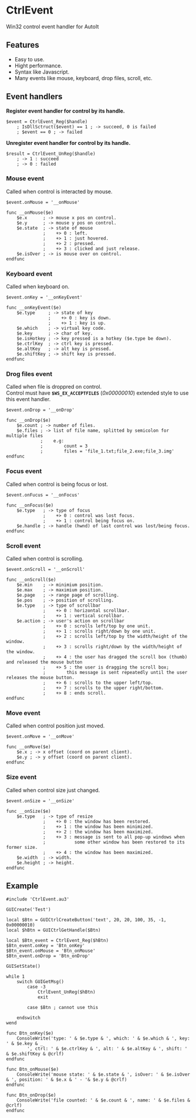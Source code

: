 # CtrlEvent
Win32 control event handler for AutoIt

## Features

- Easy to use.
- Hight performance.
- Syntax like Javascript.
- Many events like mouse, keyboard, drop files, scroll, etc.

## Event handlers

**Register event handler for control by its handle.**

```au3
$event = CtrlEvent_Reg($handle)
    ; IsDllSctruct($event) == 1 ; -> succeed, 0 is failed
    ; $event == 0 ; -> failed
```

**Unregister event handler for control by its handle.**

```au3
$result = CtrlEvent_UnReg($handle)
    ; -> 1 : succeed
    ; -> 0 : failed
```

### Mouse event

Called when control is interacted by mouse.

```au3
$event.onMouse = '__onMouse'

func __onMouse($e)
    $e.x      ; -> mouse x pos on control.
    $e.y      ; -> mouse y pos on control.
    $e.state  ; -> state of mouse
              ;    +> 0 : left.
              ;    +> 1 : just hovered.
              ;    +> 2 : pressed.
              ;    +> 3 : clicked and just release.
    $e.isOver ; -> is mouse over on control.
endfunc
```

### Keyboard event

Called when keyboard on.

```au3
$event.onKey = '__onKeyEvent'

func __onKeyEvent($e)
    $e.type     ; -> state of key
                ;    +> 0 : key is down.
                ;    +> 1 : key is up.
    $e.which    ; -> virtual key code.
    $e.key      ; -> char of key.
    $e.isHotkey ; -> key pressed is a hotkey ($e.type be down).
    $e.ctrlKey  ; -> ctrl key is pressed.
    $e.altKey   ; -> alt key is pressed.
    $e.shiftKey ; -> shift key is pressed.
endfunc
```

### Drog files event

Called when file is droppred on control. <br>
Control must have **`$WS_EX_ACCEPTFILES`** (*0x00000010*) extended style to use this event handler.

```au3
$event.onDrop = '__onDrop'

func __onDrop($e)
    $e.count ; -> number of files.
    $e.files ; -> list of file name, splitted by semicolon for multiple files
             ;    e.g: 
             ;        count = 3
             ;        files = 'file_1.txt;file_2.exe;file_3.img'
endfunc
```

### Focus event

Called when control is being focus or lost.

```au3
$event.onFucus = '__onFocus'

func __onFocus($e)
    $e.type   ; -> type of focus
              ;    +> 0 : control was lost focus.
              ;    +> 1 : control being focus on.
    $e.handle ; -> handle (hwnd) of last control was lost/being focus.
endfunc
```

### Scroll event

Called when control is scrolling.

```au3
$event.onScroll = '__onScroll'

func __onScroll($e)
    $e.min    ; -> minimium position.
    $e.max    ; -> maximium position.
    $e.page   ; -> range page of scrolling.
    $e.pos    ; -> position of scrolling.
    $e.type   ; -> type of scrollbar
              ;    +> 0 : horizontal scrollbar.
              ;    +> 1 : vertical scrollbar.    
    $e.action ; -> user's action on scrollbar
              ;    +> 0 : scrolls left/top by one unit.
              ;    +> 1 : scrolls right/down by one unit.
              ;    +> 2 : scrolls left/top by the width/height of the window.
              ;    +> 3 : scrolls right/down by the width/height of the window.
              ;    +> 4 : the user has dragged the scroll box (thumb) and released the mouse button
              ;    +> 5 : the user is dragging the scroll box; 
              ;        this message is sent repeatedly until the user releases the mouse button.
              ;    +> 6 : scrolls to the upper left/top.
              ;    +> 7 : scrolls to the upper right/bottom.
              ;    +> 8 : ends scroll.
endfunc

```

### Move event

Called when control position just moved.

```au3
$event.onMove = '__onMove'

func __onMove($e)
    $e.x ; -> x offset (coord on parent client).
    $e.y ; -> y offset (coord on parent client).
endfunc
```

### Size event

Called when control size just changed.

```au3
$event.onSize = '__onSize'

func __onSize($e)
    $e.type   ; -> type of resize
              ;    +> 0 : the window has been restored.
              ;    +> 1 : the window has been minimized.
              ;    +> 2 : the window has been maximized.
              ;    +> 3 : message is sent to all pop-up windows when 
              ;           some other window has been restored to its former size.
              ;    +> 4 : the window has been maximized.
    $e.width  ; -> width.
    $e.height ; -> height.
endfunc
```

## Example

```au3
#include 'CtrlEvent.au3'

GUICreate('Test')

local $Btn = GUICtrlCreateButton('text', 20, 20, 100, 35, -1, 0x00000010)
local $hBtn = GUICtrlGetHandle($Btn)

local $Btn_event = CtrlEvent_Reg($hBtn)
$Btn_event.onKey = 'Btn_onKey'
$Btn_event.onMouse = 'Btn_onMouse'
$Btn_event.onDrop = 'Btn_onDrop'

GUISetState()

while 1
    switch GUIGetMsg()
        case -3
            CtrlEvent_UnReg($hBtn)
            exit

        case $Btn ; cannot use this

    endswitch
wend

func Btn_onKey($e)
    ConsoleWrite('type: ' & $e.type & ', which: ' & $e.which & ', key: ' & $e.key & _
        ', ctrl: ' & $e.ctrlKey & ', alt: ' & $e.altKey & ', shift: ' & $e.shiftKey & @crlf)
endfunc

func Btn_onMouse($e)
    ConsoleWrite('mouse state: ' & $e.state & ', isOver: ' & $e.isOver & ', position: ' & $e.x & ' - '& $e.y & @crlf)
endfunc

func Btn_onDrop($e)
    ConsoleWrite('file counted: ' & $e.count & ', name: ' & $e.files & @crlf)
endfunc
```

